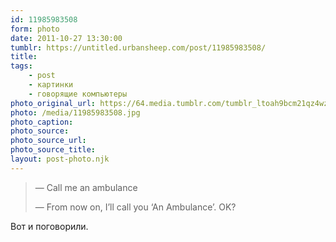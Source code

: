 ```yaml
---
id: 11985983508
form: photo
date: 2011-10-27 13:30:00
tumblr: https://untitled.urbansheep.com/post/11985983508/
title:
tags:
    - post
    - картинки
    - говорящие компьютеры
photo_original_url: https://64.media.tumblr.com/tumblr_ltoah9bcm21qz4wzio1_r1_500.jpg
photo: /media/11985983508.jpg
photo_caption: 
photo_source:
photo_source_url:
photo_source_title:
layout: post-photo.njk
---
```


<p><blockquote>
<p>—&nbsp;Call me an ambulance</p>
<p>—&nbsp;From now on, I’ll call you ‘An Ambulance’. OK?</p>
</blockquote>

<p>Вот и поговорили.</p></p>
